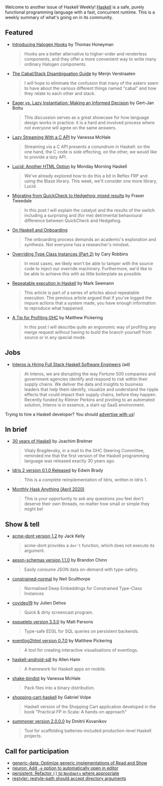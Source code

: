 Welcome to another issue of Haskell Weekly!
[Haskell](https://www.haskell.org) is a safe, purely functional programming language with a fast, concurrent runtime.
This is a weekly summary of what's going on in its community.

## Featured

- [Introducing Halogen Hooks](https://thomashoneyman.com/articles/introducing-halogen-hooks/) by Thomas Honeyman
  > Hooks are a better alternative to higher-order and renderless components, and they offer a more convenient way to write many ordinary Halogen components.

- [The Cabal/Stack Disambiguation Guide](https://gist.github.com/merijn/8152d561fb8b011f9313c48d876ceb07/0960007ee69c31272197ed29549e76b7483b896d) by Merijn Verstraaten
  > I will hope to eliminate the confusion that many of the askers seem to have about the various different things named "cabal" and how they relate to each other and stack.

- [Eager vs. Lazy Instantiation: Making an Informed Decision](https://www.tweag.io/posts/2020-04-02-lazy-eager-instantiation.html) by Gert-Jan Bottu
  > This discussion serves as a great showcase for how language design works in practice: it is a hard and involved process where not everyone will agree on the same answers.

- [Lazy Streaming With a C API](http://blog.vmchale.com/article/lazy-io) by Vanessa McHale
  > Streaming via a C API presents a conundrum in Haskell: on the one hand, the C code is side effecting, on the other, we would like to provide a lazy API.

- [Lucid: Another HTML Option](https://mmhaskell.com/blog/2020/3/16/lucid-another-html-option) by Monday Morning Haskell
  > We've already explored how to do this a bit in Reflex FRP and using the Blaze library. This week, we'll consider one more library, Lucid.

- [Migrating from QuickCheck to Hedgehog: mixed results](https://frasertweedale.github.io/blog-fp/posts/2020-03-31-quickcheck-hedgehog.html) by Fraser Tweedale
  > In this post I will explain the catalyst and the results of the switch including a surprising and (for me) detrimental behavioural difference between QuickCheck and Hedgehog.

- [On Haskell and Onboarding](https://np.reddit.com/r/haskell/comments/fpdsit/on_haskell_and_onboarding/)
  > The onboarding process demands an academic's exploration and synthesis. Not everyone has a researcher's mindset.

- [Overriding Type Class Instances (Part 2)](http://caryrobbins.com/dev/overriding-type-class-instances-2/) by Cary Robbins
  > In most cases, we likely won't be able to tamper with the source code to inject our override machinery. Furthermore, we'd like to be able to achieve this with as little boilerplate as possible.

- [Repeatable execution in Haskell](https://blog.ploeh.dk/2020/03/30/repeatable-execution-in-haskell/) by Mark Seemann
  > This article is part of a series of articles about repeatable execution. The previous article argued that if you've logged the impure actions that a system made, you have enough information to reproduce what happened.

- [A Tip for Profiling GHC](https://mpickering.github.io/posts/2020-03-26-tip-for-profiling.html) by Matthew Pickering
  > In this post I will describe quite an ergonomic way of profiling any merge request without having to build the branch yourself from source or in any special mode.

## Jobs

- [Interos is Hiring Full Stack Haskell Software Engineers](https://www.interos.ai/vacancies/#haskell-software-engineer) (ad)
  > At Interos, we are disrupting the way Fortune 500 companies and government agencies identify and respond to risk within their supply chains. We deliver the data and insights to business leaders that help them identify, visualize and understand the ripple effects that could impact their supply chains, before they happen. Recently funded by Kleiner Perkins and pivoting to an automated solution, Interos is in essence, a start-up SaaS environment.

Trying to hire a Haskell developer?
You should [advertise with us](https://haskellweekly.news/advertising.html)!

## In brief

- [30 years of Haskell](https://www.joachim-breitner.de/blog/769-30_years_of_Haskell) by Joachim Breitner
  > Vitaly Bragilevsky, in a mail to the GHC Steering Committee, reminded me that the first version of the Haskell programming language was released exactly 30 years ago.

- [Idris 2 version 0.1.0 Released](https://www.idris-lang.org/idris-2-version-010-released.html) by Edwin Brady
  > This is a complete reimplementation of Idris, written in Idris 1.

- [Monthly Hask Anything (April 2020)](https://np.reddit.com/r/haskell/comments/fsgqd6/monthly_hask_anything_april_2020/)
  > This is your opportunity to ask any questions you feel don't deserve their own threads, no matter how small or simple they might be!

## Show & tell

- [acme-dont version 1.2](https://mail.haskell.org/pipermail/haskell-cafe/2020-April/132060.html) by Jack Kelly
  > acme-dont provides a `don't` function, which does not execute its argument.

- [aeson-schemas version 1.1.0](https://www.reddit.com/r/haskell/comments/frvgzp/ann_aesonschemas_v110_released_with_union_support/) by Brandon Chinn
  > Easily consume JSON data on-demand with type-safety.

- [constrained-normal](https://hackage.haskell.org/package/constrained-normal-1.0.2) by Neil Sculthorpe
  > Normalised Deep Embeddings for Constrained Type-Class Instances

- [covideo19](https://gitlab.com/juliendehos/covideo19) by Julien Dehos
  > Quick & dirty screencast program.

- [esqueleto version 3.3.0](https://hackage.haskell.org/package/esqueleto-3.3.3.0) by Matt Parsons
  > Type-safe EDSL for SQL queries on persistent backends.

- [eventlog2html version 0.7.0](https://mpickering.github.io/eventlog2html/) by Matthew Pickering
  > A tool for creating interactive visualisations of eventlogs.

- [haskell-android-sdl](https://np.reddit.com/r/haskell/comments/fq90h9/haskellandroidsdl_a_framework_for_haskell_apps_on/) by Allen Haim
  > A framework for Haskell apps on mobile.

- [shake-bindist](https://hackage.haskell.org/package/shake-bindist-1.0.1.0) by Vanessa McHale
  > Pack files into a binary distribution.

- [shopping-cart-haskell](https://github.com/gvolpe/shopping-cart-haskell/tree/efafe9a2f56baa809cde78ae7118f9e11a647ee3) by Gabriel Volpe
  > Haskell version of the Shopping Cart application developed in the book "Practical FP in Scala: A hands-on approach"

- [summoner version 2.0.0.0](https://github.com/kowainik/summoner/releases/tag/v2.0.0.0) by Dmitrii Kovanikov
  > Tool for scaffolding batteries-included production-level Haskell projects.

## Call for participation

-   [generic-data: Optimize generic implementations of Read and Show](https://github.com/Lysxia/generic-data/issues/37)
-   [neuron: Add `-e` option to automatically open in editor](https://github.com/srid/neuron/issues/43)
-   [persistent: Refactor `[]` to `NonEmpty` where appropriate](https://github.com/yesodweb/persistent/issues/1061)
-   [restyler: restyle-path should accept directory arguments](https://github.com/restyled-io/restyler/issues/86)

